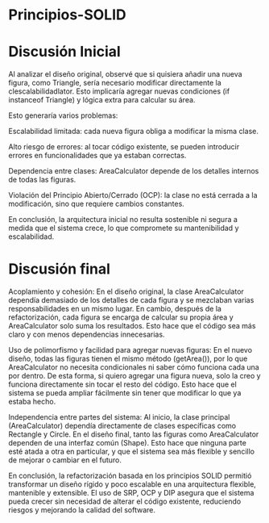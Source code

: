 # Principios-SOLID


# Discusión Inicial

Al analizar el diseño original, observé que si quisiera añadir una nueva figura, como Triangle, sería necesario modificar directamente la clescalabilidadlator. Esto implicaría agregar nuevas condiciones (if instanceof Triangle) y lógica extra para calcular su área.

Esto generaría varios problemas:

Escalabilidad limitada: cada nueva figura obliga a modificar la misma clase.

Alto riesgo de errores: al tocar código existente, se pueden introducir errores en funcionalidades que ya estaban correctas.

Dependencia entre clases: AreaCalculator depende de los detalles internos de todas las figuras.

Violación del Principio Abierto/Cerrado (OCP): la clase no está cerrada a la modificación, sino que requiere cambios constantes.

En conclusión, la arquitectura inicial no resulta sostenible ni segura a medida que el sistema crece, lo que compromete su mantenibilidad y escalabilidad.

# Discusión final
Acoplamiento y cohesión:
En el diseño original, la clase AreaCalculator dependía demasiado de los detalles de cada figura y se mezclaban varias responsabilidades en un mismo lugar. En cambio, después de la refactorización, cada figura se encarga de calcular su propia área y AreaCalculator solo suma los resultados. Esto hace que el código sea más claro y con menos dependencias innecesarias.

Uso de polimorfismo y facilidad para agregar nuevas figuras:
En el nuevo diseño, todas las figuras tienen el mismo método (getArea()), por lo que AreaCalculator no necesita condicionales ni saber cómo funciona cada una por dentro. De esta forma, si quiero agregar una figura nueva, solo la creo y funciona directamente sin tocar el resto del código. Esto hace que el sistema se pueda ampliar fácilmente sin tener que modificar lo que ya estaba hecho.

Independencia entre partes del sistema:
Al inicio, la clase principal (AreaCalculator) dependía directamente de clases específicas como Rectangle y Circle. En el diseño final, tanto las figuras como AreaCalculator dependen de una interfaz común (Shape). Esto hace que ninguna parte esté atada a otra en particular, y que el sistema sea más flexible y sencillo de mejorar o cambiar en el futuro.

En conclusión, la refactorización basada en los principios SOLID permitió transformar un diseño rígido y poco escalable en una arquitectura flexible, mantenible y extensible. El uso de SRP, OCP y DIP asegura que el sistema pueda crecer sin necesidad de alterar el código existente, reduciendo riesgos y mejorando la calidad del software.